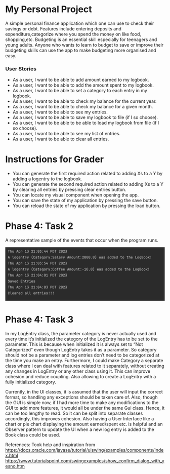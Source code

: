 # My Personal Project

 A simple personal finance application which one can use to check their savings or debt. Features include 
entering deposits and expenditure,categorize where you spend the money on like food, shopping,etc. Budgeting is an essential skill especially for teenagers and young adults. Anyone who wants to learn to budget to save or improve their budgeting skills can use the app to make budgeting more organised and easy.


### User Stories
- As a user, I want to be able to add amount earned to my logbook.
- As a user, I want to be able to add the amount spent to my logbook.
- As a user, I want to be able to set a category to each entry in my logbook.
- As a user, I want to be able to check my balance for the current year.
- As a user, I want to be able to check my balance for a given month.
- As a user, I want to be able to see my entries.
- As a user, I want to be able to save my logbook to file (if I so choose). 
- As a user, I want to be able to be able to load my logbook from file (if I so choose).
- As a user, I want to be able to see my list of entries.
- As a user, I want to be able to clear all entries.

# Instructions for Grader

- You can generate the first required action related to adding Xs to a Y by adding a logentry to the logbook.
- You can generate the second required action related to adding Xs to a Y by clearing all entries by pressing clear
   entries button.
- You can locate my visual component when opening the app.
- You can save the state of my application by pressing the save button.
- You can reload the state of my application by pressing the load button.

# Phase 4: Task 2
 A representative sample of the events that occur when the program runs.

![representative sample](data/task_2.png)

# Phase 4: Task 3
In my LogEntry class, the parameter category is never actually used and every time it’s initialized the category of the
LogEntry has to be set to the parameter. This is because when initialized it is always set to “Not Categorized” even
though LogEntry takes it as a parameter. So category should not be a parameter and log entries don’t need to be
categorized at the time you make an entry. Furthermore, I could make Category a separate class where I can deal with
features related to it separately, without creating any changes in LogEntry or any other class using it. This can
improve cohesion and reduce coupling. Also allowing to create a LogEntry with a fully initialized category.

Currently, in the UI classes, it is assumed that the user will input the correct format, so handling any exceptions 
should be taken care of. Also, though the GUI is simple now, if I had more time to make any modifications to the GUI to
add more features, it would all be under the same Gui class. Hence, it can be too lengthy to read. So it can be split 
into separate classes accordingly, this improves cohesion. Also having a User Interface like a chart or pie chart 
displaying the amount earned/spent etc. is helpful and an Observer pattern to update the UI when a new log entry is 
added to the Book class could be used.


References:
Took help and inspiration from https://docs.oracle.com/javase/tutorial/uiswing/examples/components/index.html
https://www.tutorialspoint.com/swingexamples/show_confirm_dialog_with_yesno.htm
